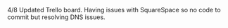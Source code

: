 4/8
Updated Trello board. Having issues with SquareSpace so no code to commit but resolving DNS issues.